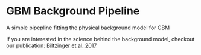 # GBM Background Pipeline

A simple pipepline fitting the physical background model for GBM

If you are interested in the science behind the background model, checkout our publication: [Biltzinger et al. 2017](https://www.aanda.org/articles/aa/pdf/forth/aa37347-19.pdf)
